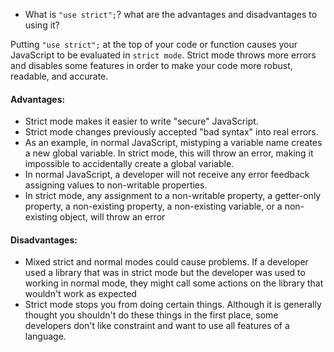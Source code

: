 * What is `"use strict";`? what are the advantages and disadvantages to using it?

Putting `"use strict";` at the top of your code or function causes your JavaScript to be evaluated in `strict mode`. Strict mode throws more errors and disables some features in order to make your code more robust, readable, and accurate.

#### Advantages:
* Strict mode makes it easier to write "secure" JavaScript.
* Strict mode changes previously accepted "bad syntax" into real errors.
* As an example, in normal JavaScript, mistyping a variable name creates a new global variable. In strict mode, this will throw an error, making it impossible to accidentally create a global variable.
* In normal JavaScript, a developer will not receive any error feedback assigning values to non-writable properties.
* In strict mode, any assignment to a non-writable property, a getter-only property, a non-existing property, a non-existing variable, or a non-existing object, will throw an error

#### Disadvantages:
* Mixed strict and normal modes could cause problems. If a developer used a library that was in strict mode but the developer was used to working in normal mode, they might call some actions on the library that wouldn't work as expected
* Strict mode stops you from doing certain things. Although it is generally thought you shouldn't do these things in the first place, some developers don't like constraint and want to use all features of a language.